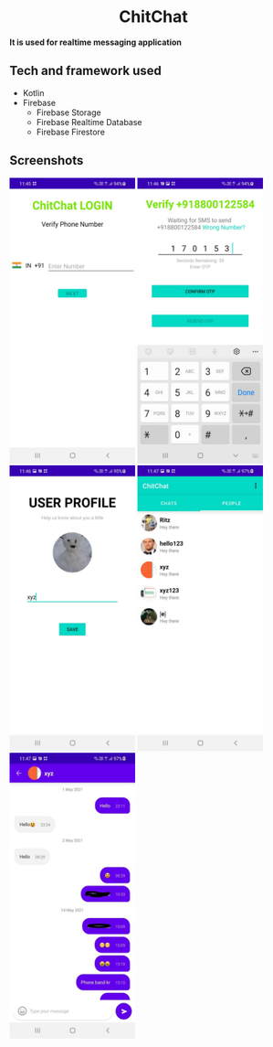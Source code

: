 <h1 align="center">ChitChat</h1>
<p><b>It is used for realtime messaging application
 <br/></b></p>

## Tech and framework used
* Kotlin
* Firebase
   * Firebase Storage
   * Firebase Realtime Database
   * Firebase Firestore

## Screenshots
<p float="left">
<img src="screenshot/ss1.jpeg" width="220" height="500"/>
 <img src="screenshot/ss2.jpeg" width="220" height="500"/>
  <img src="screenshot/ss3.jpeg" width="220" height="500"/>
   <img src="screenshot/ss4.jpeg" width="220" height="500"/>
 <img src="screenshot/ss5.jpeg" width="220" height="500"/>
   </p>